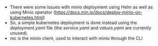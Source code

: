 - There were some issues with minio deployment using Helm as well as using Minio operator (https://docs.min.io/docs/deploy-minio-on-kubernetes.html)
- So, a simple kubernetes deployment is done instead using the *deployment.yaml* file (the *service.yaml* and *values.yaml* are currently unused).
- mc is the minio client, used to interact with minio through the CLI
